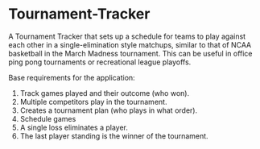 # Tournament-Tracker
A Tournament Tracker that sets up a schedule for teams to play against each other in a single-elimination style matchups, similar to that of NCAA basketball in the March Madness tournament. This can be useful in office ping pong tournaments or recreational league playoffs.

Base requirements for the application:
1. Track games played and their outcome (who won).
2. Multiple competitors play in the tournament.
3. Creates a tournament plan (who plays in what order).
4. Schedule games
5. A single loss eliminates a player.
6. The last player standing is the winner of the tournament.
